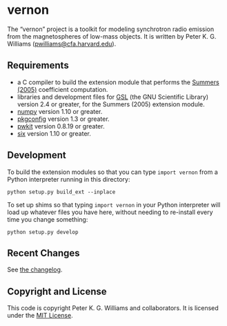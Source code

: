# vernon

The “vernon” project is a toolkit for modeling synchrotron radio emission from
the magnetospheres of low-mass objects. It is written by Peter K. G. Williams
(<pwilliams@cfa.harvard.edu>).

## Requirements

- a C compiler to build the extension module that performs the
  [Summers (2005)](https://doi.org/10.1029/2005JA011159) coefficient
  computation.
- libraries and development files for [GSL](https://www.gnu.org/software/gsl/)
  (the GNU Scientific Library) version 2.4 or greater, for the Summers (2005)
  extension module.
- [numpy](https://www.numpy.org/) version 1.10 or greater.
- [pkgconfig](https://pypi.org/project/pkgconfig/) version 1.3 or greater.
- [pwkit](https://github.com/pkgw/pwkit/) version 0.8.19 or greater.
- [six](https://six.readthedocs.io/) version 1.10 or greater.

## Development

To build the extension modules so that you can type `import vernon` from a Python
interpreter running in this directory:

```
python setup.py build_ext --inplace
```

To set up shims so that typing `import vernon` in your Python interpreter will
load up whatever files you have here, without needing to re-install every time
you change something:

```
python setup.py develop
```

## Recent Changes

See [the changelog](CHANGELOG.md).

## Copyright and License

This code is copyright Peter K. G. Williams and collaborators. It is licensed
under the [MIT License](https://opensource.org/licenses/MIT).

